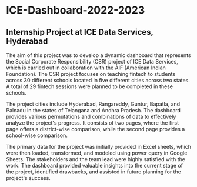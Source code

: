 # ICE-Dashboard-2022-2023
## Internship Project at ICE Data Services, Hyderabad

The aim of this project was to develop a dynamic dashboard that represents the Social Corporate Responsibility (CSR) project of ICE Data Services, which is carried out in collaboration with the AIF (American Indian Foundation). The CSR project focuses on teaching fintech to students across 30 different schools located in five different cities across two states. A total of 29 fintech sessions were planned to be completed in these schools.

The project cities include Hyderabad, Rangareddy, Guntur, Bapatla, and Palnadu in the states of Telangana and Andhra Pradesh. The dashboard provides various permutations and combinations of data to effectively analyze the project's progress. It consists of two pages, where the first page offers a district-wise comparison, while the second page provides a school-wise comparison.

The primary data for the project was initially provided in Excel sheets, which were then loaded, transformed, and modeled using power query in Google Sheets. The stakeholders and the team lead were highly satisfied with the work. The dashboard provided valuable insights into the current stage of the project, identified drawbacks, and assisted in future planning for the project's success.


